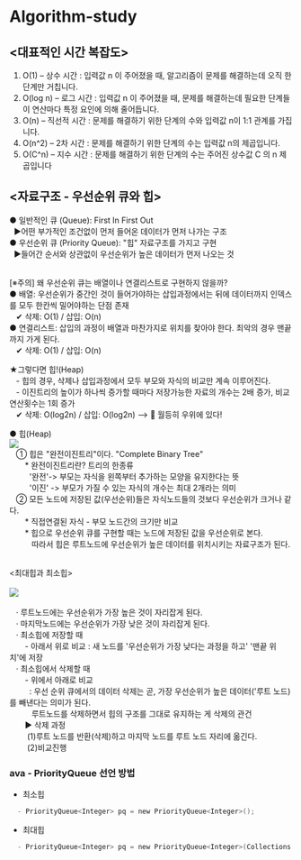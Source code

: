 # Algorithm-study

## <대표적인 시간 복잡도>

1. O(1) – 상수 시간 : 입력값 n 이 주어졌을 때, 알고리즘이 문제를 해결하는데 오직 한 단계만 거칩니다.
2. O(log n) – 로그 시간 : 입력값 n 이 주어졌을 때, 문제를 해결하는데 필요한 단계들이 연산마다 특정 요인에 의해 줄어듭니다.
3. O(n) – 직선적 시간 : 문제를 해결하기 위한 단계의 수와 입력값 n이 1:1 관계를 가집니다.
4. O(n^2) – 2차 시간 : 문제를 해결하기 위한 단계의 수는 입력값 n의 제곱입니다.
5. O(C^n) – 지수 시간 : 문제를 해결하기 위한 단계의 수는 주어진 상수값 C 의 n 제곱입니다

## <자료구조 - 우선순위 큐와 힙>

<p>
 ● 일반적인 큐 (Queue): First In First Out<br/>
   &nbsp;&nbsp;▶어떤 부가적인 조건없이 먼저 들어온 데이터가 먼저 나가는 구조<br/>
 ● 우선순위 큐 (Priority Queue): "힙" 자료구조를 가지고 구현<br/>
   &nbsp;&nbsp;▶들어간 순서와 상관없이 우선순위가 높은 데이터가 먼저 나오는 것<br/>
</p>
<p>
   <br/>
   [※주의] 왜 우선순위 큐는 배열이나 연결리스트로 구현하지 않을까?<br/>
   ● 배열: 우선순위가 중간인 것이 들어가야하는 삽입과정에서는 뒤에 데이터까지 인덱스를 모두 한칸씩 밀어야하는 단점 존재<br/>
     &nbsp;&nbsp; ✔ 삭제: O(1) / 삽입: O(n)<br/>
   ● 연결리스트: 삽입의 과정이 배열과 마찬가지로 위치를 찾아야 한다. 최악의 경우 맨끝까지 가게 된다.<br/>
     &nbsp;&nbsp; ✔ 삭제: O(1) / 삽입: O(n)<br/>
 </p>
 <p>
    ★그렇다면 힙!(Heap)<br/>
    &nbsp;&nbsp; - 힙의 경우, 삭제나 삽입과정에서 모두 부모와 자식의 비교만 계속 이루어진다.<br/>
    &nbsp;&nbsp; - 이진트리의 높이가 하나씩 증가할 때마다 저장가능한 자료의 개수는 2배 증가, 비교연산횟수는 1회 증가<br/>
    &nbsp;&nbsp; ✔ 삭제: O(log2n) / 삽입: O(log2n) --> 🛑 월등히 우위에 있다! <br/>
 </p>
 <p>
  ● 힙(Heap)<br/>
  <a><img src ="https://www.cdn.geeksforgeeks.org/wp-content/uploads/Leaf-starting-point-in-a-Binary-Heap-data-structure.png"></img></a><br/>
   &nbsp;&nbsp; ① 힙은 "완전이진트리"이다. "Complete Binary Tree"<br/>
   &nbsp;&nbsp;&nbsp;&nbsp;&nbsp;&nbsp;&nbsp;* 완전이진트리란? 트리의 한종류 <br/>
   &nbsp;&nbsp;&nbsp;&nbsp;&nbsp;&nbsp;&nbsp;&nbsp;&nbsp;'완전'-> 부모는 자식을 왼쪽부터 추가하는 모양을 유지한다는 뜻<br/>
   &nbsp;&nbsp;&nbsp;&nbsp;&nbsp;&nbsp;&nbsp;&nbsp;&nbsp;'이진' -> 부모가 가질 수 있는 자식의 개수는 최대 2개라는 의미<br/>
   &nbsp;&nbsp; ② 모든 노드에 저장된 값(우선순위)들은 자식노드들의 것보다 우선순위가 크거나 같다.<br/>
   &nbsp;&nbsp;&nbsp;&nbsp;&nbsp;&nbsp;&nbsp;* 직접연결된 자식 - 부모 노드간의 크기만 비교<br/>
   &nbsp;&nbsp;&nbsp;&nbsp;&nbsp;&nbsp;&nbsp;* 힙으로 우선순위 큐를 구현할 때는 노드에 저장된 값을 우선순위로 본다.<br/>
   &nbsp;&nbsp;&nbsp;&nbsp;&nbsp;&nbsp;&nbsp;&nbsp;&nbsp;&nbsp;따라서 힙은 루트노드에 우선순위가 높은 데이터를 위치시키는 자료구조가 된다.<br/><br/>
 </p>
 <p>
 <최대힙과 최소힙><br/><br/>
 <a><img src ="https://api.ahribori.com/image/XgqyLSwQwvUL8-2QXmDVYLJQ.png"></img></a><br/><br/>
 &nbsp;&nbsp; ·  루트노드에는 우선순위가 가장 높은 것이 자리잡게 된다.<br/>
 &nbsp;&nbsp; ·  마지막노드에는 우선순위가 가장 낮은 것이 자리잡게 된다.<br/>
 &nbsp;&nbsp; ·  최소힙에 저장할 때<br/> 
 &nbsp;&nbsp;&nbsp;&nbsp;&nbsp;&nbsp;&nbsp;- 아래서 위로 비교 : 새 노드를 '우선순위가 가장 낮다는 과정을 하고' '맨끝 위치'에 저장<br/>
 &nbsp;&nbsp; ·  최소힙에서 삭제할 때<br/> 
 &nbsp;&nbsp;&nbsp;&nbsp;&nbsp;&nbsp;&nbsp;- 위에서 아래로 비교<br/>  &nbsp;&nbsp;&nbsp;&nbsp;&nbsp;&nbsp;&nbsp;&nbsp;&nbsp;: 우선 순위 큐에서의 데이터 삭제는 곧, 가장 우선순위가 높은 데이터('루트 노드)를 빼낸다는 의미가 된다. <br/>
 &nbsp;&nbsp;&nbsp;&nbsp;&nbsp;&nbsp&nbsp;&nbsp&nbsp;&nbsp;루트노드를 삭제하면서 힙의 구조를 그대로 유지하는 게 삭제의 관건<br/>
 &nbsp;&nbsp;&nbsp;&nbsp;&nbsp;&nbsp; ▶ 삭제 과정<br/>
 &nbsp;&nbsp;&nbsp;&nbsp;&nbsp;&nbsp;&nbsp;&nbsp;(1)루트 노드를 반환(삭제)하고 마지막 노드를 루트 노드 자리에 옮긴다.<br/>
 &nbsp;&nbsp;&nbsp;&nbsp;&nbsp;&nbsp;&nbsp;&nbsp;(2)비교진행<br/>
 </p>
 
 
 ### ava - PriorityQueue 선언 방법
 * 최소힙
 ```swift
   - PriorityQueue<Integer> pq = new PriorityQueue<Integer>();
 ```
 * 최대힙
 ```swift
   - PriorityQueue<Integer> pq = new PriorityQueue<Integer>(Collections.reverseOrder());
 ```
 


